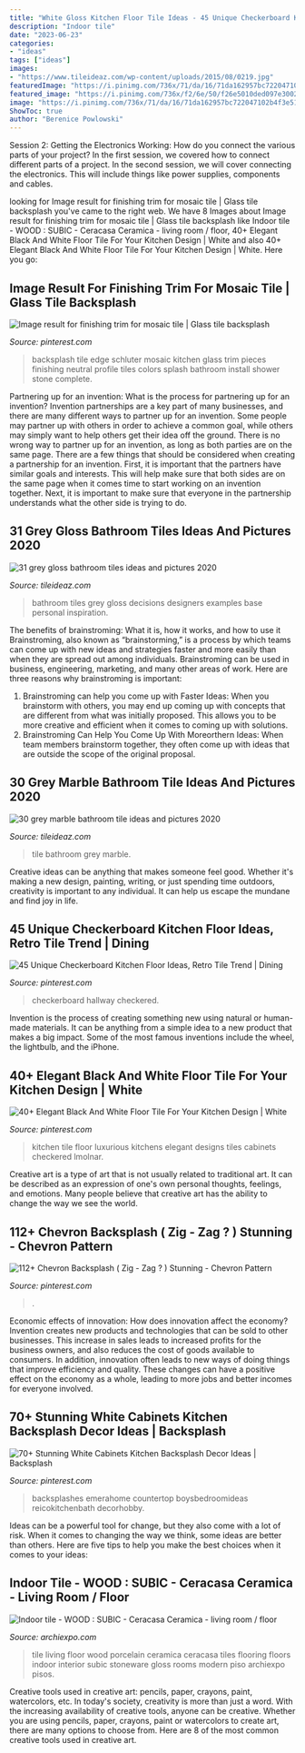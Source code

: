 ```yaml
---
title: "White Gloss Kitchen Floor Tile Ideas - 45 Unique Checkerboard Kitchen Floor Ideas, Retro Tile Trend"
description: "Indoor tile"
date: "2023-06-23"
categories:
- "ideas"
tags: ["ideas"]
images:
- "https://www.tileideaz.com/wp-content/uploads/2015/08/0219.jpg"
featuredImage: "https://i.pinimg.com/736x/71/da/16/71da162957bc722047102b4f3e5103ad.jpg"
featured_image: "https://i.pinimg.com/736x/f2/6e/50/f26e5010ded097e3002e3129c2063088.jpg"
image: "https://i.pinimg.com/736x/71/da/16/71da162957bc722047102b4f3e5103ad.jpg"
ShowToc: true
author: "Berenice Powlowski"
---
```



Session 2: Getting the Electronics Working: How do you connect the various parts of your project?
In the first session, we covered how to connect different parts of a project. In the second session, we will cover connecting the electronics. This will include things like power supplies, components and cables.

	

		
looking for Image result for finishing trim for mosaic tile | Glass tile backsplash you've came to the right web. We have 8 Images about Image result for finishing trim for mosaic tile | Glass tile backsplash like Indoor tile - WOOD : SUBIC - Ceracasa Ceramica - living room / floor, 40+ Elegant Black And White Floor Tile For Your Kitchen Design | White and also 40+ Elegant Black And White Floor Tile For Your Kitchen Design | White. Here you go:
		
    
## Image Result For Finishing Trim For Mosaic Tile | Glass Tile Backsplash

<img loading=lazy src="https://i.pinimg.com/736x/d8/86/f3/d886f3a1574424f66e8271a31d8bcc05.jpg" onerror="this.onerror=null;this.src='https://tse4.mm.bing.net/th?id=OIP.YbXmL2Zh8UFpGBRUAfIXGwHaJ3&amp;pid=15.1';" alt="Image result for finishing trim for mosaic tile | Glass tile backsplash">

_Source: pinterest.com_

>backsplash tile edge schluter mosaic kitchen glass trim pieces finishing neutral profile tiles colors splash bathroom install shower stone complete. 

	

Partnering up for an invention: What is the process for partnering up for an invention?
Invention partnerships are a key part of many businesses, and there are many different ways to partner up for an invention. Some people may partner up with others in order to achieve a common goal, while others may simply want to help others get their idea off the ground. There is no wrong way to partner up for an invention, as long as both parties are on the same page.
There are a few things that should be considered when creating a partnership for an invention. First, it is important that the partners have similar goals and interests. This will help make sure that both sides are on the same page when it comes time to start working on an invention together. Next, it is important to make sure that everyone in the partnership understands what the other side is trying to do.

    
## 31 Grey Gloss Bathroom Tiles Ideas And Pictures 2020

<img loading=lazy src="https://www.tileideaz.com/wp-content/uploads/2015/08/0821.jpg" onerror="this.onerror=null;this.src='https://tse1.mm.bing.net/th?id=OIP.kXFNBZEt6PMbs-mEse9fgwHaKe&amp;pid=15.1';" alt="31 grey gloss bathroom tiles ideas and pictures 2020">

_Source: tileideaz.com_

>bathroom tiles grey gloss decisions designers examples base personal inspiration. 

	

The benefits of brainstroming: What it is, how it works, and how to use it
Brainstroming, also known as “brainstorming,” is a process by which teams can come up with new ideas and strategies faster and more easily than when they are spread out among individuals. Brainstroming can be used in business, engineering, marketing, and many other areas of work. Here are three reasons why brainstroming is important: 
1. Brainstroming can help you come up with Faster Ideas: When you brainstorm with others, you may end up coming up with concepts that are different from what was initially proposed. This allows you to be more creative and efficient when it comes to coming up with solutions. 
2. Brainstroming Can Help You Come Up With Moreorthern Ideas: When team members brainstorm together, they often come up with ideas that are outside the scope of the original proposal.

    
## 30 Grey Marble Bathroom Tile Ideas And Pictures 2020

<img loading=lazy src="https://www.tileideaz.com/wp-content/uploads/2015/08/0219.jpg" onerror="this.onerror=null;this.src='https://tse4.mm.bing.net/th?id=OIP.KCJ32roHSfGJflOvVvIoDAAAAA&amp;pid=15.1';" alt="30 grey marble bathroom tile ideas and pictures 2020">

_Source: tileideaz.com_

>tile bathroom grey marble. 

	

Creative ideas can be anything that makes someone feel good. Whether it's making a new design, painting, writing, or just spending time outdoors, creativity is important to any individual. It can help us escape the mundane and find joy in life.

    
## 45 Unique Checkerboard Kitchen Floor Ideas, Retro Tile Trend | Dining

<img loading=lazy src="https://i.pinimg.com/736x/f2/6e/50/f26e5010ded097e3002e3129c2063088.jpg" onerror="this.onerror=null;this.src='https://tse2.mm.bing.net/th?id=OIP.OCv-4_ksrUIvP7fOzvkE6gHaLH&amp;pid=15.1';" alt="45 Unique Checkerboard Kitchen Floor Ideas, Retro Tile Trend | Dining">

_Source: pinterest.com_

>checkerboard hallway checkered. 

	

Invention is the process of creating something new using natural or human-made materials. It can be anything from a simple idea to a new product that makes a big impact. Some of the most famous inventions include the wheel, the lightbulb, and the iPhone.

    
## 40+ Elegant Black And White Floor Tile For Your Kitchen Design | White

<img loading=lazy src="https://i.pinimg.com/736x/69/8a/cc/698acca15ea937d976a3fe2168ca973d.jpg" onerror="this.onerror=null;this.src='https://tse4.mm.bing.net/th?id=OIP.hwN7tmsuCGXswQX_cutKZwHaKV&amp;pid=15.1';" alt="40+ Elegant Black And White Floor Tile For Your Kitchen Design | White">

_Source: pinterest.com_

>kitchen tile floor luxurious kitchens elegant designs tiles cabinets checkered lmolnar. 

	

Creative art is a type of art that is not usually related to traditional art. It can be described as an expression of one's own personal thoughts, feelings, and emotions. Many people believe that creative art has the ability to change the way we see the world.

    
## 112+ Chevron Backsplash ( Zig - Zag ? ) Stunning - Chevron Pattern

<img loading=lazy src="https://i.pinimg.com/736x/03/ee/2b/03ee2b586317d3e2bc154dc217baaea6.jpg" onerror="this.onerror=null;this.src='https://tse4.mm.bing.net/th?id=OIP.A9DLLjP5q4qL8qTpZUHkkQHaNU&amp;pid=15.1';" alt="112+ Chevron Backsplash ( Zig - Zag ? ) Stunning - Chevron Pattern">

_Source: pinterest.com_

>. 

	

Economic effects of innovation: How does innovation affect the economy?
Invention creates new products and technologies that can be sold to other businesses. This increase in sales leads to increased profits for the business owners, and also reduces the cost of goods available to consumers. In addition, innovation often leads to new ways of doing things that improve efficiency and quality. These changes can have a positive effect on the economy as a whole, leading to more jobs and better incomes for everyone involved.

    
## 70+ Stunning White Cabinets Kitchen Backsplash Decor Ideas | Backsplash

<img loading=lazy src="https://i.pinimg.com/736x/71/da/16/71da162957bc722047102b4f3e5103ad.jpg" onerror="this.onerror=null;this.src='https://tse2.mm.bing.net/th?id=OIP.wcCjC8P-dF1SErFoNIK83wHaLH&amp;pid=15.1';" alt="70+ Stunning White Cabinets Kitchen Backsplash Decor Ideas | Backsplash">

_Source: pinterest.com_

>backsplashes emerahome countertop boysbedroomideas reicokitchenbath decorhobby. 

	

Ideas can be a powerful tool for change, but they also come with a lot of risk. When it comes to changing the way we think, some ideas are better than others. Here are five tips to help you make the best choices when it comes to your ideas: 

    
## Indoor Tile - WOOD : SUBIC - Ceracasa Ceramica - Living Room / Floor

<img loading=lazy src="https://img.archiexpo.com/images_ae/photo-g/63541-8941951.jpg" onerror="this.onerror=null;this.src='https://tse3.mm.bing.net/th?id=OIP.TWI_86PlRDZFwyY3gGkNhgHaI9&amp;pid=15.1';" alt="Indoor tile - WOOD : SUBIC - Ceracasa Ceramica - living room / floor">

_Source: archiexpo.com_

>tile living floor wood porcelain ceramica ceracasa tiles flooring floors indoor interior subic stoneware gloss rooms modern piso archiexpo pisos. 

	

Creative tools used in creative art: pencils, paper, crayons, paint, watercolors, etc.
In today's society, creativity is more than just a word. With the increasing availability of creative tools, anyone can be creative. Whether you are using pencils, paper, crayons, paint or watercolors to create art, there are many options to choose from. Here are 8 of the most common creative tools used in creative art.

